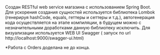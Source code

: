Создан RESTful web service магазина с использованием Spring Boot.
Для ускорения создания сущностей используется библиотека Lombok  (генерируя hashCode, equals, геттеры и сеттеры и т.д.), автогенерация кода осуществляется на этапе компиляции, в будущем можно с незначительными доработками данную библиотеку исключить.
Для визуализации используется WEB UI Swagger ( запуск по url http://localhost:9000/swagger-ui.html)


*Работа с Orders доделана не до конца.
